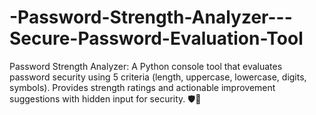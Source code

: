 # -Password-Strength-Analyzer---Secure-Password-Evaluation-Tool
Password Strength Analyzer: A Python console tool that evaluates password security using 5 criteria (length, uppercase, lowercase, digits, symbols). Provides strength ratings and actionable improvement suggestions with hidden input for security. 🛡️🐍
